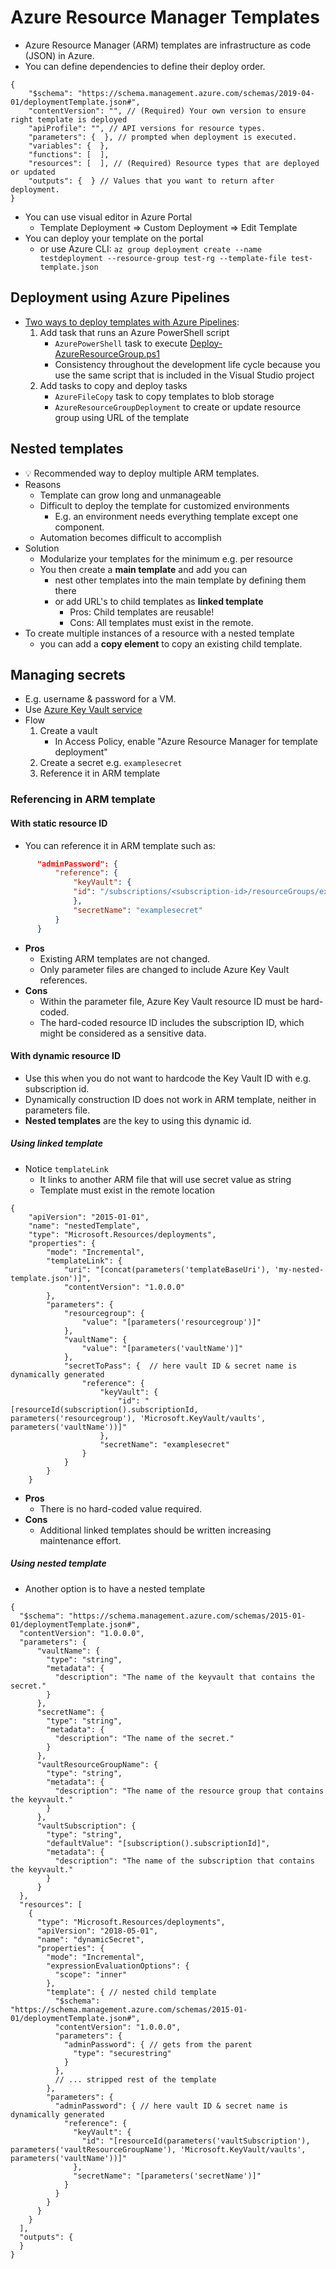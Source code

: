 # Azure Resource Manager Templates

- Azure Resource Manager (ARM) templates are infrastructure as code (JSON) in Azure.
- You can define dependencies to define their deploy order.

```jsonc
{
    "$schema": "https://schema.management.azure.com/schemas/2019-04-01/deploymentTemplate.json#",
    "contentVersion": "", // (Required) Your own version to ensure right template is deployed
    "apiProfile": "", // API versions for resource types.
    "parameters": {  }, // prompted when deployment is executed.
    "variables": {  },
    "functions": [  ],
    "resources": [  ], // (Required) Resource types that are deployed or updated
    "outputs": {  } // Values that you want to return after deployment.
}
```

- You can use visual editor in Azure Portal
  - Template Deployment => Custom Deployment => Edit Template
- You can deploy your template on the portal
  - or use Azure CLI: `az group deployment create --name testdeployment --resource-group test-rg --template-file test-template.json`

## Deployment using Azure Pipelines

- [Two ways to deploy templates with Azure Pipelines](https://docs.microsoft.com/sv-se/azure/azure-resource-manager/templates/add-template-to-azure-pipelines):
  1. Add task that runs an Azure PowerShell script
     - `AzurePowerShell` task to execute [Deploy-AzureResourceGroup.ps1](https://github.com/Azure/azure-quickstart-templates/blob/master/Deploy-AzureResourceGroup.ps1)
     - Consistency throughout the development life cycle because you use the same script that is included in the Visual Studio project
  2. Add tasks to copy and deploy tasks
     - `AzureFileCopy` task to copy templates to blob storage
     - `AzureResourceGroupDeployment` to create or update resource group using URL of the template

## Nested templates

- 💡 Recommended way to deploy multiple ARM templates.
- Reasons
  - Template can grow long and unmanageable
  - Difficult to deploy the template for customized environments
    - E.g. an environment needs everything template except one component.
  - Automation becomes difficult to accomplish
- Solution
  - Modularize your templates for the minimum e.g. per resource
  - You then create a **main template** and add you can
    - nest other templates into the main template by defining them there
    - or add URL's to child templates as **linked template**
      - Pros: Child templates are reusable!
      - Cons: All templates must exist in the remote.
- To create multiple instances of a resource with a nested template
  - you can add a **copy element** to copy an existing child template.

## Managing secrets

- E.g. username & password for a VM.
- Use [Azure Key Vault service](./8.1.%20Azure%20Key%20Vault.md)
- Flow
  1. Create a vault
     - In Access Policy, enable "Azure Resource Manager for template deployment"
  2. Create a secret e.g. `examplesecret`
  3. Reference it in ARM template

### Referencing in ARM template

#### With static resource ID

- You can reference it in ARM template such as:

```json
      "adminPassword": {
          "reference": {
              "keyVault": {
              "id": "/subscriptions/<subscription-id>/resourceGroups/examplegroup/providers/Microsoft.KeyVault/vaults/<vault-name>"
              },
              "secretName": "examplesecret"
          }
      }
```

- **Pros**
  - Existing ARM templates are not changed.
  - Only parameter files are changed to include Azure Key Vault references.
- **Cons**
  - Within the parameter file, Azure Key Vault resource ID must be hard-coded.
  - The hard-coded resource ID includes the subscription ID, which might be considered as a sensitive data.

#### With dynamic resource ID

- Use this when you do not want to hardcode the Key Vault ID with e.g. subscription id.
- Dynamically construction ID does not work in ARM template, neither in parameters file.
- **Nested templates** are the key to using this dynamic id.

##### Using linked template

- Notice `templateLink`
  - It links to another ARM file that will use secret value as string
  - Template must exist in the remote location

```jsonc
{
    "apiVersion": "2015-01-01",
    "name": "nestedTemplate",
    "type": "Microsoft.Resources/deployments",
    "properties": {
        "mode": "Incremental",
        "templateLink": {
            "uri": "[concat(parameters('templateBaseUri'), 'my-nested-template.json')]",
            "contentVersion": "1.0.0.0"
        },
        "parameters": {
            "resourcegroup": {
                "value": "[parameters('resourcegroup')]"
            },
            "vaultName": {
                "value": "[parameters('vaultName')]"
            },
            "secretToPass": {  // here vault ID & secret name is dynamically generated
                "reference": {
                    "keyVault": {
                        "id": "[resourceId(subscription().subscriptionId,  parameters('resourcegroup'), 'Microsoft.KeyVault/vaults', parameters('vaultName'))]"
                    },
                    "secretName": "examplesecret"
                }
            }
        }
    }
```

- **Pros**
  - There is no hard-coded value required.
- **Cons**
  - Additional linked templates should be written increasing maintenance effort.

##### Using nested template

- Another option is to have a nested template

```jsonc
{
  "$schema": "https://schema.management.azure.com/schemas/2015-01-01/deploymentTemplate.json#",
  "contentVersion": "1.0.0.0",
  "parameters": {
      "vaultName": {
        "type": "string",
        "metadata": {
          "description": "The name of the keyvault that contains the secret."
        }
      },
      "secretName": {
        "type": "string",
        "metadata": {
          "description": "The name of the secret."
        }
      },
      "vaultResourceGroupName": {
        "type": "string",
        "metadata": {
          "description": "The name of the resource group that contains the keyvault."
        }
      },
      "vaultSubscription": {
        "type": "string",
        "defaultValue": "[subscription().subscriptionId]",
        "metadata": {
          "description": "The name of the subscription that contains the keyvault."
        }
      }
  },
  "resources": [
    {
      "type": "Microsoft.Resources/deployments",
      "apiVersion": "2018-05-01",
      "name": "dynamicSecret",
      "properties": {
        "mode": "Incremental",
        "expressionEvaluationOptions": {
          "scope": "inner"
        },
        "template": { // nested child template
          "$schema": "https://schema.management.azure.com/schemas/2015-01-01/deploymentTemplate.json#",
          "contentVersion": "1.0.0.0",
          "parameters": {
            "adminPassword": { // gets from the parent
              "type": "securestring"
            }
          },
          // ... stripped rest of the template
        },
        "parameters": {
          "adminPassword": { // here vault ID & secret name is dynamically generated
            "reference": {
              "keyVault": {
                "id": "[resourceId(parameters('vaultSubscription'), parameters('vaultResourceGroupName'), 'Microsoft.KeyVault/vaults', parameters('vaultName'))]"
              },
              "secretName": "[parameters('secretName')]"
            }
          }
        }
      }
    }
  ],
  "outputs": {
  }
}
```
